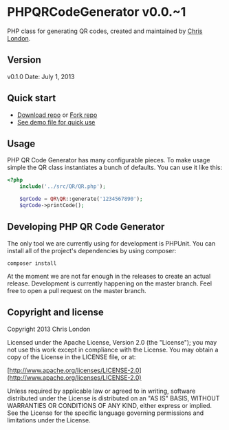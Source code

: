 # PHPQRCodeGenerator v0.0.~1

PHP class for generating QR codes, created and maintained by [Chris London](http://www.chrislondon.co).

## Version

v0.1.0
Date: July 1, 2013

## Quick start

* [Download repo](https://github.com/chrislondon/PHPQRCodeGenerator/archive/master.zip) or [Fork repo](https://github.com/chrislondon/PHPQRCodeGenerator/fork)
* [See demo file for quick use](https://github.com/chrislondon/PHPQRCodeGenerator/blob/master/demo/print.php)

## Usage

PHP QR Code Generator has many configurable pieces. To make usage simple the QR class instantiates a bunch of defaults.  You can use it like this:

```php
<?php
    include('../src/QR/QR.php');

    $qrCode = QR\QR::generate('1234567890');
    $qrCode->printCode();
```

## Developing PHP QR Code Generator

The only tool we are currently using for development is PHPUnit. You can install all of the project's dependencies by using composer:

````
composer install
````

At the moment we are not far enough in the releases to create an actual release. Development is currently happening on the master branch.  Feel free to open a pull request on the master branch.

## Copyright and license

Copyright 2013 Chris London

Licensed under the Apache License, Version 2.0 (the "License"); you may not use this work except in compliance with the License. You may obtain a copy of the License in the LICENSE file, or at:

  [http://www.apache.org/licenses/LICENSE-2.0](http://www.apache.org/licenses/LICENSE-2.0)

Unless required by applicable law or agreed to in writing, software distributed under the License is distributed on an "AS IS" BASIS, WITHOUT WARRANTIES OR CONDITIONS OF ANY KIND, either express or implied. See the License for the specific language governing permissions and limitations under the License.
